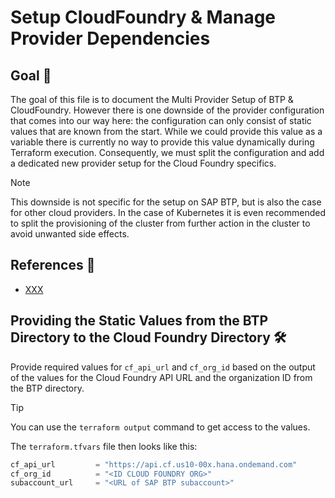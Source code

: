# Setup CloudFoundry & Manage Provider Dependencies

## Goal 🎯

The goal of this file is to document the Multi Provider Setup of BTP & CloudFoundry. However there is one downside of the provider configuration that comes into our way here: the configuration can only consist of static values that are known from the start. While we could provide this value as a variable there is currently no way to provide this value dynamically during Terraform execution. Consequently, we must split the configuration and add a dedicated new provider setup for the Cloud Foundry specifics.

> [!NOTE]
> This downside is not specific for the setup on SAP BTP, but is also the case for other cloud providers. In the case of Kubernetes it is even recommended to split the provisioning of the cluster from further action in the cluster to avoid unwanted side effects.

## References 📝
- [XXX](XXXX)

## Providing the Static Values from the BTP Directory to the Cloud Foundry Directory 🛠️
Provide required values for `cf_api_url` and `cf_org_id` based on the output of the values for the Cloud Foundry API URL and the organization ID from the BTP directory.

> [!TIP]
> You can use the `terraform output` command to get access to the values.

The `terraform.tfvars` file then looks like this:

```terraform
cf_api_url         = "https://api.cf.us10-00x.hana.ondemand.com"
cf_org_id          = "<ID CLOUD FOUNDRY ORG>"
subaccount_url     = "<URL of SAP BTP subaccount>"
```
